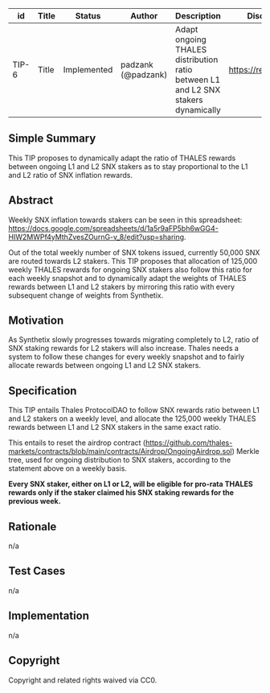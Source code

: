 | id      | Title | Status | Author | Description | Discussions to | Created |
| ----------- | ----------- | ----------- | ----------- | ----------- | ----------- | ----------- |
| TIP-6 | Title | Implemented | padzank (@padzank) | Adapt ongoing THALES distribution ratio between L1 and L2 SNX stakers dynamically | https://research.thales.io | 2021-10-05

## Simple Summary

This TIP proposes to dynamically adapt the ratio of THALES rewards between ongoing L1 and L2 SNX stakers as to stay proportional to the L1 and L2 ratio of SNX inflation rewards.

## Abstract

Weekly SNX inflation towards stakers can be seen in this spreadsheet: https://docs.google.com/spreadsheets/d/1a5r9aFP5bh6wGG4-HIW2MWPf4yMthZvesZOurnG-v_8/edit?usp=sharing.  

Out of the total weekly number of SNX tokens issued, currently 50,000 SNX are routed towards L2 stakers. This TIP proposes that allocation of 125,000 weekly THALES rewards for ongoing SNX stakers also follow this ratio for each weekly snapshot and to dynamically adapt the weights of THALES rewards between L1 and L2 stakers by mirroring this ratio with every subsequent change of weights from Synthetix.

## Motivation

As Synthetix slowly progresses towards migrating completely to L2, ratio of SNX staking rewards for L2 stakers will also increase. Thales needs a system to follow these changes for every weekly snapshot and to fairly allocate rewards between ongoing L1 and L2 SNX stakers.

## Specification

This TIP entails Thales ProtocolDAO to follow SNX rewards ratio between L1 and L2 stakers on a weekly level, and allocate the 125,000 weekly THALES rewards between L1 and L2 SNX stakers in the same exact ratio.

This entails to reset the airdrop contract (https://github.com/thales-markets/contracts/blob/main/contracts/Airdrop/OngoingAirdrop.sol) Merkle tree, used for ongoing distribution to SNX stakers, according to the statement above on a weekly basis.

**Every SNX staker, either on L1 or L2, will be eligible for pro-rata THALES rewards only if the staker claimed his SNX staking rewards for the previous week.**

## Rationale

n/a

## Test Cases

n/a

## Implementation

n/a

## Copyright

Copyright and related rights waived via CC0.